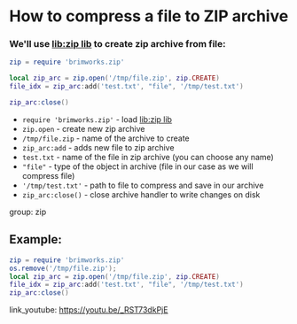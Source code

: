 # How to compress a file to ZIP archive

### We'll use [lib:zip lib](https://onelinerhub.com/lua/install-zip-module-with-luarocks) to create zip archive from file:

```lua
zip = require 'brimworks.zip'

local zip_arc = zip.open('/tmp/file.zip', zip.CREATE)
file_idx = zip_arc:add('test.txt', "file", '/tmp/test.txt')

zip_arc:close()
```

- `require 'brimworks.zip'` - load [lib:zip lib](https://onelinerhub.com/lua/install-zip-module-with-luarocks)
- `zip.open` - create new zip archive
- `/tmp/file.zip` - name of the archive to create
- `zip_arc:add` - adds new file to zip archive
- `test.txt` - name of the file in zip archive (you can choose any name)
- `"file"` - type of the object in archive (file in our case as we will compress file)
- `'/tmp/test.txt'` - path to file to compress and save in our archive
- `zip_arc:close()` - close archive handler to write changes on disk

group: zip

## Example: 
```lua
zip = require 'brimworks.zip'
os.remove('/tmp/file.zip');
local zip_arc = zip.open('/tmp/file.zip', zip.CREATE)
file_idx = zip_arc:add('test.txt', "file", '/tmp/test.txt')
zip_arc:close()
```

link_youtube: https://youtu.be/_RST73dkPjE

